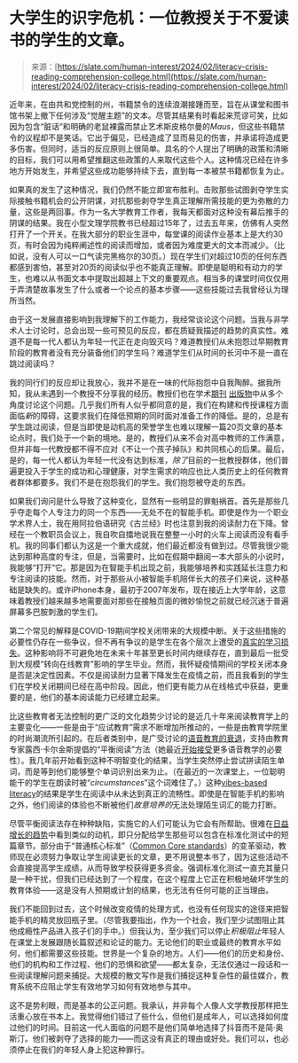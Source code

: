 <!--yml

category: 未分类

date: 2024-05-27 14:46:11

-->

# 大学生的识字危机：一位教授关于不爱读书的学生的文章。

> 来源：[https://slate.com/human-interest/2024/02/literacy-crisis-reading-comprehension-college.html](https://slate.com/human-interest/2024/02/literacy-crisis-reading-comprehension-college.html)

近年来，在由共和党控制的州，书籍禁令的连续浪潮接踵而至，旨在从课堂和图书馆书架上撤下任何涉及“觉醒主题”的文本。尽管其结果有时看起来荒谬可笑，比如因为包含“脏话”和明确的老鼠裸露而禁止艺术斯皮格尔曼的*Maus*，但这些书籍禁令的议程却不是笑话。它出于偏见，已经造成了显而易见的伤害，并承诺将造成更多伤害。但同时，适当的反应原则上很简单。具名的个人提出了明确的政策和清晰的目标，我们可以用希望推翻这些政策的人来取代这些个人。这种情况已经在许多地方开始发生，并希望这些成功能够持续下去，直到每一本被禁书籍都恢复为止。

如果真的发生了这种情况，我们仍然不能立即宣布胜利。击败那些试图剥夺学生实际接触书籍机会的公开阴谋，对抗那些剥夺学生真正理解所需技能的更为弥散的力量，这些是两回事。作为一名大学教育工作者，我每天都面对这种没有幕后推手的阴谋的结果。我在小型文理学院教书已经超过15年了，过去五年来，仿佛有人突然打开了一个开关。在我大部分的职业生涯中，每堂课的阅读作业基本上是大约30页，有时会因为纯粹阐述性的阅读而增加，或者因为难度更大的文本而减少。（比如说，没有人可以一口气读完黑格尔的30页。）现在学生们对超过10页的任何东西都感到害怕，甚至对20页的阅读似乎也不能真正理解。即使是聪明和有动力的学生，也难以从书面文本中提取出超越上下文的重要观点。相当多的课堂时间仅仅用于弄清楚故事发生了什么或者一个论点的基本步骤——这些技能过去我曾经认为理所当然。

由于这一发展直接影响到我理解下的工作能力，我经常谈论这个问题。当我与非学术人士讨论时，总会出现一些可预见的反应，都在质疑我描述的趋势的真实性。难道不是每一代人都认为年轻一代正在走向毁灭吗？难道教授们从未抱怨过早期教育阶段的教育者没有充分装备他们的学生吗？难道学生们从时间的长河中不是一直在跳过阅读吗？

我的同行们的反应却让我放心，我并不是在一味的代际抱怨中自我陶醉。据我所知，我从未遇到一个教授不分享我的经历。教授们也在学术[期刊](https://www.insidehighered.com/views/2022/10/17/reading-skills-are-urgent-challenge-higher-ed-opinion) [出版物](https://www.chronicle.com/article/are-you-assigning-too-much-reading-or-just-too-much-boring-reading/)中从多个角度讨论这个问题。几乎我们所有人似乎都同意的是，我们在构建和传授课程方面面临*新*的障碍，这要求我们在降低预期的同时面对准备工作的降低。是的，总是有学生跳过阅读，但是当即使是动机高的荣誉学生也难以理解一篇20页文章的基本论点时，我们处于一个新的境地。是的，教授们从来不会对高中教师的工作满意，但并非每一代教授都不得不应对《不让一个孩子掉队》和共同核心的后果。最后，是的，每一代人都认为年轻一代没有达到标准，*除了*目前的一批教授群体，他们普遍更投入于学生的成功和心理健康，对学生需求的响应也比人类历史上的任何教育者群体都要多。我们不是在抱怨我们的学生。我们抱怨被夺走的东西。

如果我们询问是什么导致了这种变化，显然有一些明显的罪魁祸首。首先是那些几乎夺走每个人专注力的同一个东西——无处不在的智能手机。即使是作为一个职业学术界人士，我在用阿拉伯语研究《古兰经》时也注意到我的阅读耐力在下降。曾经在一个教职员会议上，我自吹自擂地说我在整整一小时的火车上阅读而没有看手机。我的同事们都认为这是一个重大成就，他们最近都没有做到过。尽管我很少能达到那种高度的专注，但是，当需要时，比如在假期中翻阅一本大部头的小说时，我能够“打开”它。那是因为在智能手机出现之前，我能够培养和实践延长注意力和专注阅读的技能。然而，对于那些从小被智能手机陪伴长大的孩子们来说，这种基础是缺失的。或许iPhone本身，最初于2007年发布，现在接近上大学年龄，这意味着教授们越来越多地需要面对那些在接触页面的微妙愉悦之前就已经沉迷于普遍屏幕多巴胺刺激的学生们。

第二个常见的解释是COVID-19期间学校关闭带来的大规模中断。关于这些措施的必要性仍存在一些争议，但不再有争议的是学生在各个层次上遭受的[真实的学习损失](https://www.nytimes.com/2023/11/18/opinion/pandemic-school-learning-loss.html)。这种影响将不可避免地在未来十年甚至更长时间内继续存在，直到最后一批受到大规模“转向在线教育”影响的学生毕业。然而，我怀疑疫情期间的学校关闭本身是否是决定性因素。不仅是阅读耐力显著下降发生在疫情之前，而且我看到的学生们在学校关闭期间已经在高中阶段。因此，他们更有能力从在线格式中获益，更重要的是，他们的基本阅读能力已经建立起来。

比这些教育者无法控制的更广泛的文化趋势少讨论的是近几十年来阅读教育学上的主要变化——一些是由于“应试教育”需求不断增加所推动的，一些是由教育学院里的时尚潮流所引起的。在后者类别中，是广受讨论的[语音教育的衰退](https://www.nytimes.com/2023/04/16/us/science-of-reading-literacy-parents.html)，支持由教育专家露西·卡尔金斯提倡的“平衡阅读”方法（她最近[开始接受](https://www.nytimes.com/2022/05/22/us/reading-teaching-curriculum-phonics.html)更多语音教学的必要性）。我几年前开始看到这种不明智变化的结果，当学生突然停止尝试拼读陌生单词，而是等到他们能够整个单词识别出来为止。（在最近的一次课堂上，一位聪明能干的学生在朗读时被“*circumstances*”这个词难住了。）这种[vibes-based literacy](https://www.newyorker.com/news/annals-of-education/the-rise-and-fall-of-vibes-based-literacy)的结果是学生在阅读中从未达到真正的流畅性。即使是在智能手机的影响之外，他们阅读的体验也不断被他们*故意培养的*无法处理陌生词汇的能力打断。

尽管平衡阅读法存在种种缺陷，实施它的人们可能认为它会有所帮助。很难在[日益增长的趋势](https://www.edweek.org/teaching-learning/opinion-why-we-shouldnt-teach-literature-with-excerpts/2019/06)中看到类似的动机，即只分配给学生那些可以包含在标准化测试中的短篇章节。部分由于“普通核心标准”（[Common Core standards](https://en.wikipedia.org/wiki/Common_Core#Reception_and_criticism)）的变革驱动，教师现在必须努力争取让学生阅读更长的文章，更不用说整本书了，因为这些活动不会直接提高学生成绩，从而导致学校获得更多资金。强调标准化测试一直充其量只是一种干扰，但我们已经达到了一个程度，在这个程度上它正在积极地破坏学生的教育体验——这是没有人预期或计划的结果，也无法有任何可能的正当理由。

我们不能回到过去，这个时候改变疫情的处理方式，也没有任何现实的途径来把智能手机的精灵放回瓶子里。（尽管我要指出，作为一个社会，我们至少试图阻止其他成瘾性产品进入孩子们的手中。）但我认为，至少我们可以停止*积极阻止*年轻人在课堂上发展跟随长篇叙述和论证的能力。无论他们的职业或最终的教育水平如何，他们都需要这些技能。世界是一个复杂的地方。人们——他们的历史和身份、他们的机构和工作过程、他们的恐惧和欲望——都太复杂，无法仅通过一段话和一些阅读理解问题来捕捉。大规模的散文写作是我们捕捉这种复杂性的最佳媒介，教育系统不应阻止学生有效地学习如何有效地参与其中。

这不是势利眼，而是基本的公正问题。我承认，并非每个人像人文学教授那样把生活重心放在书本上。我觉得他们错过了些什么，但他们是成年人，可以选择如何度过他们的时间。目前这一代人面临的问题不是他们简单地选择了抖音而不是简·奥斯汀。他们被剥夺了选择的能力——而这没有真正的理由或好处。我们可以，也必须停止在我们的年轻人身上犯这种罪行。
